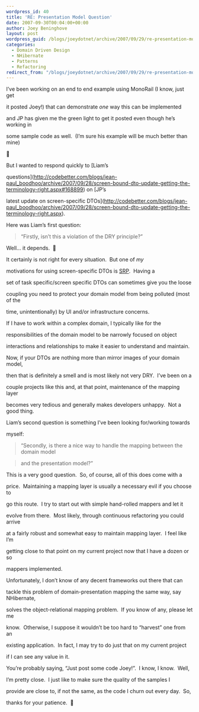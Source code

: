 ```yaml
---
wordpress_id: 40
title: 'RE: Presentation Model Question'
date: 2007-09-30T00:04:00+00:00
author: Joey Beninghove
layout: post
wordpress_guid: /blogs/joeydotnet/archive/2007/09/29/re-presentation-model-question.aspx
categories:
  - Domain Driven Design
  - NHibernate
  - Patterns
  - Refactoring
redirect_from: "/blogs/joeydotnet/archive/2007/09/29/re-presentation-model-question.aspx/"
---
```

I&#8217;ve been&nbsp;working on an end to end example using MonoRail (I know, just get
  
it posted Joey!)&nbsp;that can demonstrate _one_ way this can be implemented
  
and JP has given me the green light to get it posted even though he&#8217;s working in
  
some sample code as well.&nbsp; (I&#8217;m sure his example will be much better than mine)&nbsp;
  
🙂&nbsp; 

But I wanted to respond quickly&nbsp;to [Liam&#8217;s
  
questions](http://codebetter.com/blogs/jean-paul_boodhoo/archive/2007/09/28/screen-bound-dto-update-getting-the-terminology-right.aspx#168899) on [JP&#8217;s
  
latest update on screen-specific DTOs](http://codebetter.com/blogs/jean-paul_boodhoo/archive/2007/09/28/screen-bound-dto-update-getting-the-terminology-right.aspx). 

Here was Liam&#8217;s first question: 

> &#8220;Firstly, isn&#8217;t this a violation of the DRY principle?&#8221;

Well&#8230; it depends.&nbsp; 🙂 

It certainly is not right for every situation.&nbsp; But one of _my_
  
motivations for using screen-specific DTOs is [SRP](http://www.objectmentor.com/resources/articles/srp.pdf).&nbsp; Having a
  
set of task specific/screen specific DTOs can sometimes give you the loose
  
coupling you need to protect your domain model from being polluted (most of the
  
time, unintentionally) by UI and/or infrastructure concerns.&nbsp; 

If I have to work within a complex domain, I typically like for the
  
responsibilities of the domain model to be&nbsp;narrowly focused on object
  
interactions and relationships to make it easier to understand and maintain. 

Now, if your DTOs are nothing more than mirror images of your domain model,
  
then that is definitely a smell and is most likely not very DRY.&nbsp; I&#8217;ve been on a
  
couple projects like this and, at that point, maintenance of the mapping layer
  
becomes very tedious and generally makes developers unhappy.&nbsp; Not a good thing. 

Liam&#8217;s second question is something I&#8217;ve been looking for/working towards
  
myself: 

> &#8220;Secondly, is there a nice way to handle the mapping between the domain model
  
> and the presentation model?&#8221;

This is a very good question.&nbsp; So, of course, all of this&nbsp;does come with a
  
price.&nbsp; Maintaining a mapping layer is usually a necessary evil if you choose to
  
go this route.&nbsp; I&nbsp;try to&nbsp;start out with simple hand-rolled mappers and let it
  
evolve from there.&nbsp; Most likely, through continuous refactoring you could arrive
  
at a fairly robust and somewhat easy to maintain mapping layer.&nbsp; I feel like I&#8217;m
  
getting close to that point on my current project now that I have a dozen or so
  
mappers implemented.&nbsp; 

Unfortunately, I don&#8217;t know of any decent frameworks out there that can
  
tackle this problem of domain-presentation mapping&nbsp;the same way, say NHibernate,
  
solves the object-relational mapping&nbsp;problem.&nbsp; If&nbsp;you know of any, please let me
  
know.&nbsp; Otherwise, I suppose it wouldn&#8217;t be too hard to &#8220;harvest&#8221; one from an
  
existing application.&nbsp; In fact, I may try to do just that on my current project
  
if I can see any value in it. 

You&#8217;re probably saying, &#8220;Just post some code Joey!&#8221;.&nbsp;&nbsp;I know, I know.&nbsp; Well,
  
I&#8217;m pretty close.&nbsp; I just like to make sure&nbsp;the quality of the&nbsp;samples I
  
provide&nbsp;are close to, if not the&nbsp;same, as the code I churn out every day.&nbsp; So,
  
thanks for your patience.&nbsp; 🙂

&nbsp;